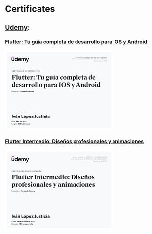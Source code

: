 # Certificates

## [Udemy](https://www.udemy.com/): 

### [Flutter: Tu guía completa de desarrollo para IOS y Android](https://www.udemy.com/course/flutter-ios-android-fernando-herrera/)

<img src="https://github.com/IvanLpJc/Certifications/blob/main/Flutter/Flutter-Basics.jpg" width=350px/> 

### [Flutter Intermedio: Diseños profesionales y animaciones](https://www.udemy.com/course/flutter-disenos-y-animaciones/)

<img src="https://github.com/IvanLpJc/Certifications/blob/main/Flutter/Flutter-Intermediate.jpg" width=350px/> 
